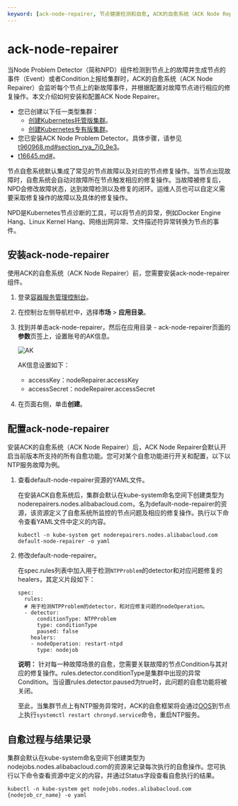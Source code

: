 ```yaml
---
keyword: [ack-node-repairer, 节点健康检测和自愈, ACK的自愈系统（ACK Node Repairer）]
---
```


# ack-node-repairer

当Node Problem Detector（简称NPD）组件检测到节点上的故障并生成节点的事件（Event）或者Condition上报给集群时，ACK的自愈系统（ACK Node Repairer）会监听每个节点上的新故障事件，并根据配置对故障节点进行相应的修复操作。本文介绍如何安装和配置ACK Node Repairer。

-   您已创建以下任一类型集群：
    -   [创建Kubernetes托管版集群](/intl.zh-CN/Kubernetes集群用户指南/集群/创建集群/创建Kubernetes托管版集群.md)。
    -   [创建Kubernetes专有版集群](/intl.zh-CN/Kubernetes集群用户指南/集群/创建集群/创建Kubernetes专有版集群.md)。
-   您已安装ACK Node Problem Detector。具体步骤，请参见[t960968.md\#section\_rya\_7i0\_9e3](/intl.zh-CN/Kubernetes集群用户指南/可观测性/监控管理/事件监控.md)。
-   [t16645.md\#](/intl.zh-CN/Kubernetes集群用户指南/集群/连接集群/通过kubectl管理Kubernetes集群.md)。

节点自愈系统默认集成了常见的节点故障以及对应的节点修复操作。当节点出现故障时，自愈系统会自动对故障所在节点触发相应的修复操作。当故障被修复后，NPD会修改故障状态，达到故障检测以及修复的闭环。运维人员也可以自定义需要采取修复操作的故障以及具体的修复操作。

NPD是Kubernetes节点诊断的工具，可以将节点的异常，例如Docker Engine Hang、Linux Kernel Hang、网络出网异常、文件描述符异常转换为节点的事件。

## 安装ack-node-repairer

使用ACK的自愈系统（ACK Node Repairer）前，您需要安装ack-node-repairer组件。

1.  登录[容器服务管理控制台](https://cs.console.aliyun.com)。

2.  在控制台左侧导航栏中，选择**市场** \> **应用目录**。

3.  找到并单击ack-node-repairer，然后在应用目录 - ack-node-repairer页面的**参数**页签上，设置账号的AK信息。

    ![AK](https://static-aliyun-doc.oss-accelerate.aliyuncs.com/assets/img/zh-CN/8429646061/p185927.png)

    AK信息设置如下：

    -   accessKey：nodeRepairer.accessKey
    -   accessSecret：nodeRepairer.accessSecret
4.  在页面右侧，单击**创建**。


## 配置ack-node-repairer

安装ACK的自愈系统（ACK Node Repairer）后，ACK Node Repairer会默认开启当前版本所支持的所有自愈功能。您可对某个自愈功能进行开关和配置，以下以NTP服务故障为例。

1.  查看default-node-repairer资源的YAML文件。

    在安装ACK自愈系统后，集群会默认在kube-system命名空间下创建类型为noderepairers.nodes.alibabacloud.com，名为default-node-repairer的资源，该资源定义了自愈系统所监控的节点问题及相应的修复操作。执行以下命令查看YAML文件中定义的内容。

    ```
    kubectl -n kube-system get noderepairers.nodes.alibabacloud.com default-node-repairer -o yaml
    ```

2.  修改default-node-repairer。

    在spec.rules列表中加入用于检测`NTPProblem`的detector和对应问题修复的healers，其定义片段如下：

    ```
    spec:
      rules:
      # 用于检测NTPProblem的detector，和对应修复问题的nodeOperation。
      - detector:
          conditionType: NTPProblem
          type: conditionType
          paused: false
        healers:
        - nodeOperation: restart-ntpd
          type: nodejob
    ```

    **说明：** 针对每一种故障场景的自愈，您需要关联故障的节点Condition与其对应的修复操作。rules.detector.conditionType是集群中出现的异常Condition。当设置rules.detector.paused为true时，此问题的自愈功能将被关闭。

    至此，当集群节点上有NTP服务异常时，ACK的自愈框架将会通过[OOS]()到节点上执行`systemctl restart chronyd.service`命令，重启NTP服务。


## 自愈过程与结果记录

集群会默认在kube-system命名空间下创建类型为nodejobs.nodes.alibabacloud.com的资源来记录每次执行的自愈操作。您可执行以下命令查看资源中定义的内容，并通过Status字段查看自愈执行的结果。

```
kubectl -n kube-system get nodejobs.nodes.alibabacloud.com {nodejob_cr_name} -o yaml
```

